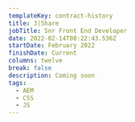 ```yaml
---
templateKey: contract-history
title: 3|Share
jobTitle: Snr Front End Developer
date: 2022-02-14T08:22:43.536Z
startDate: February 2022
finishDate: Current
columns: twelve
break: false
description: Coming soon
tags:
  - AEM
  - CSS
  - JS
---
```

